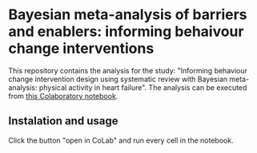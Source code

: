 
# Bayesian meta-analysis of barriers and enablers: informing behaivour change interventions 

This repository contains the analysis for the study: "Informing behaviour change intervention design using systematic review with Bayesian meta-analysis: physical activity in heart failure". The analysis can be executed from [this Colaboratory notebook](https://github.com/AliyaAM/bayesian_meta_analysis/blob/main/bayesian_meta_analysis.ipynb).

## Instalation and usage 
Click the button "open in CoLab" and run every cell in the notebook. 






